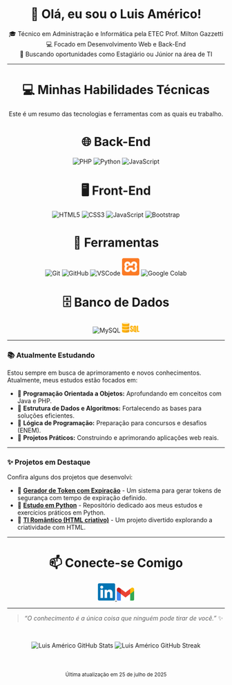 <h1 align="center"><strong>👋 Olá, eu sou o Luis Américo!</strong></h1>
<p align="center">
  🎓 Técnico em Administração e Informática pela ETEC Prof. Milton Gazzetti <br>
  💻 Focado em Desenvolvimento Web e Back-End <br>
  🚀 Buscando oportunidades como Estagiário ou Júnior na área de TI
</p>

---

<h1 align="center"> 💻 Minhas Habilidades Técnicas </h1>

<p align="center">Este é um resumo das tecnologias e ferramentas com as quais eu trabalho.</p>

<h1 align="center"> 🌐 Back-End</h1>
<p align="center">
  <img src="https://cdn.jsdelivr.net/gh/devicons/devicon/icons/php/php-original.svg" width="40px" title="PHP" alt="PHP"/>
  <img src="https://cdn.jsdelivr.net/gh/devicons/devicon/icons/python/python-original.svg" width="40px" title="Python" alt="Python"/>
  <img src="https://cdn.jsdelivr.net/gh/devicons/devicon/icons/javascript/javascript-original.svg" width="40px" title="JavaScript" alt="JavaScript"/>
</p>

<h1 align="center">🖥️ Front-End</h1>
<p align="center">
  <img src="https://cdn.jsdelivr.net/gh/devicons/devicon/icons/html5/html5-original.svg" width="40px" title="HTML5" alt="HTML5"/>
  <img src="https://cdn.jsdelivr.net/gh/devicons/devicon/icons/css3/css3-original.svg" width="40px" title="CSS3" alt="CSS3"/>
  <img src="https://cdn.jsdelivr.net/gh/devicons/devicon/icons/javascript/javascript-original.svg" width="40px" title="JavaScript" alt="JavaScript"/>
  <img src="https://cdn.jsdelivr.net/gh/devicons/devicon/icons/bootstrap/bootstrap-original.svg" width="40px" title="Bootstrap" alt="Bootstrap"/>
</p>

<h1 align="center">🧰 Ferramentas</h1>
<p align="center">
  <img src="https://cdn.jsdelivr.net/gh/devicons/devicon/icons/git/git-original.svg" width="40px" title="Git" alt="Git"/>
  <img src="https://cdn.jsdelivr.net/gh/devicons/devicon/icons/github/github-original.svg" width="40px" title="GitHub" alt="GitHub"/>
  <img src="https://cdn.jsdelivr.net/gh/devicons/devicon/icons/vscode/vscode-original.svg" width="40px" title="VSCode" alt="VSCode"/>
  <img src="https://raw.githubusercontent.com/LuisAmericoP/my_images/main/assets/images/xampp.png" width="40px" title="XAMPP" alt="XAMPP"/>
  <img src="https://img.icons8.com/color/48/000000/google-colab.png" width="40px" title="Google Colab" alt="Google Colab"/>
</p>

<h1 align="center">🗄️ Banco de Dados</h1>
<p align="center">
  <img src="https://cdn.jsdelivr.net/gh/devicons/devicon/icons/mysql/mysql-original.svg" width="40px" title="MySQL" alt="MySQL"/>
  <img src="https://raw.githubusercontent.com/LuisAmericoP/my_images/main/assets/images/sql.png" width="40px" title="SQL" alt="SQL"/>
  </p>


---

### 📚 Atualmente Estudando

Estou sempre em busca de aprimoramento e novos conhecimentos. Atualmente, meus estudos estão focados em:

* 🔸 **Programação Orientada a Objetos:** Aprofundando em conceitos com Java e PHP.
* 🔸 **Estrutura de Dados e Algoritmos:** Fortalecendo as bases para soluções eficientes.
* 🔸 **Lógica de Programação:** Preparação para concursos e desafios (ENEM).
* 🔸 **Projetos Práticos:** Construindo e aprimorando aplicações web reais.

---

### ✨ Projetos em Destaque

Confira alguns dos projetos que desenvolvi:

* 🔐 **<a href="https://github.com/LuisAmericoP/gerador-token">Gerador de Token com Expiração</a>** - Um sistema para gerar tokens de segurança com tempo de expiração definido.
* 📘 **<a href="https://github.com/LuisAmericoP/Estudo-Python">Estudo em Python</a>** - Repositório dedicado aos meus estudos e exercícios práticos em Python.
* 🎨 **<a href="https://github.com/LuisAmericoP/TI-Romantico">TI Romântico (HTML criativo)</a>** - Um projeto divertido explorando a criatividade com HTML.

---

<h1 align="center"> 📫 Conecte-se Comigo </h1>

<p align="center">
  <a href="https://www.linkedin.com/in/luis-américo-b13500300" target="_blank">
    <img src="https://raw.githubusercontent.com/LuisAmericoP/my_images/main/assets/images/linkedin.png" width="40px" alt="LinkedIn">
  </a>
  <a href="mailto:luis.americo.dev@gmail.com" target="_blank">
    <img src="https://raw.githubusercontent.com/LuisAmericoP/my_images/main/assets/images/gmail.png" width="40px" alt="Gmail">
  </a>
</p>

---

> _“O conhecimento é a única coisa que ninguém pode tirar de você.”_ ✨

<br>

<p align="center">
  <img src="https://github-readme-stats.vercel.app/api?username=LuisAmericoP&show_icons=true&theme=dark" alt="Luis Américo GitHub Stats" />
  <img src="https://github-readme-streak-stats.herokuapp.com/?user=LuisAmericoP&theme=dark" alt="Luis Américo GitHub Streak" />
</p>
<br>
<p align="center"><sub>Última atualização em 25 de julho de 2025</sub></p>
